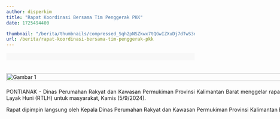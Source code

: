 ```yaml
---
author: disperkim
title: "Rapat Koordinasi Bersama Tim Penggerak PKK"
date: 1725494400

thumbnail: "/berita/thumbnails/compressed_Sqh2pNSZkwx7tQGwIZXuDj7dTwS3nCa3ehQCKvJe.jpg"
url: /berita/rapat-koordinasi-bersama-tim-penggerak-pkk
---
```


<p><main id="main-site" class="bg-gray1 py-10" style="box-sizing: border-box; border: 0px; vertical-align: baseline; color: #464646; font-family: Roboto, sans-serif; font-size: 16px; outline: none; background-color: #f8f8f8; padding-top: 10px; padding-bottom: 10px;"></main></p>

<div class="container-xl" style="width: 1600px; margin: 0 auto;">
<div class="row" style="display: flex; flex-wrap: wrap;">
<div class="col-lg-8 col-12 order-lg-1 order-1 bg-white px-0" style="width: 100%;">
<section id="entry" class="mt-20" style="margin-top: 20px;">
<div class="container-xs" style="display: flex; justify-content: space-between; margin: 0 auto; max-width: 100%;"><!-- Kolom 1 -->
<div class="col" style="flex: 1; margin-right: 10px;"><img src="/images/xpdxZeFR213GSwOArsA3.jpeg" width="100%" height="auto" alt="Gambar 1" /></div>
<!-- Kolom 2 -->
<div class="col" style="flex: 1; margin-left: 10px;"><img src="/images/xpdxZeFR213GSwOArsA3.jpeg" width="100%" height="auto" alt="Gambar 2" /></div>
</div>
<div class="container-xs mt-20" style="margin-top: 20px; max-width: 100%; text-align: justify;">
<p>PONTIANAK - Dinas Perumahan Rakyat dan Kawasan Permukiman Provinsi Kalimantan Barat menggelar rapat koordinasi bersama Tim Penggerak PKK dari 12 Kabupaten/Kota di Kalbar sehubungan dengan kegiatan perbaikan Rumah Tidak Layak Huni (RTLH) untuk masyarakat, Kamis (5/9/2024).</p>
<p>Rapat dipimpin langsung oleh Kepala Dinas Perumahan Rakyat dan Kawasan Permukiman Provinsi Kalimantan Barat, Yosafat Triadhi Andjioe, S.T., M.M., M.T., dan dilaksanakan di ruang Adiwiyata Dinas Perkim Provinsi Kalbar.</p>
</div>
</section>
</div>
</div>
</div>

<p></p>


